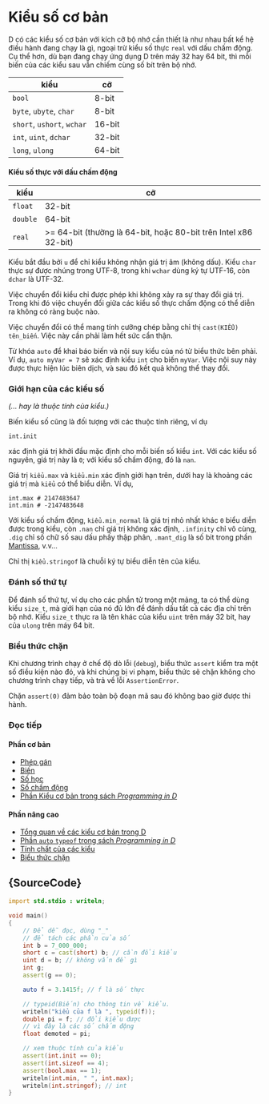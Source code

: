 # Kiểu số cơ bản

D có các kiểu số cơ bản với kích cỡ bộ nhớ cần thiết là như nhau bất kể
hệ điều hành đang chạy là gì, ngoại trừ kiểu số thực `real` với dấu chấm động.
Cụ thể hơn, dù bạn đang chạy ứng dụng D trên máy 32 hay 64 bit, thì
mỗi biến của các kiểu sau vẫn chiếm cùng số bít trên bộ nhớ.

| kiểu                          | cỡ
|-------------------------------|------------
|`bool`                         | 8-bit
|`byte`, `ubyte`, `char`        | 8-bit
|`short`, `ushort`, `wchar`     | 16-bit
|`int`, `uint`, `dchar`         | 32-bit
|`long`, `ulong`                | 64-bit

#### Kiểu số thực với dấu chấm động

| kiểu    | cỡ
|---------|--------------------------------------------------
|`float`  | 32-bit
|`double` | 64-bit
|`real`   | >= 64-bit (thường là 64-bit, hoặc 80-bit trên Intel x86 32-bit)

Kiểu bắt đầu bởi `u` để chỉ kiểu không nhận giá trị âm (không dấu).
Kiểu `char` thực sự được nhúng trong UTF-8, trong khi `wchar`
dùng ký tự UTF-16, còn `dchar` là UTF-32.

Việc chuyển đổi kiểu chỉ được phép khi không xảy ra sự thay đổi giá trị.
Trong khi đó việc chuyển đổi giữa các kiểu số thực chấm động có thể
diễn ra không có ràng buộc nào.

Việc chuyển đổi có thể  mang tính cưỡng chép bằng chỉ thị
`cast(KIỂU) tên_biến`. Việc này cần phải làm hết sức cẩn thận.

Từ khóa `auto` để khai báo biến và nội suy kiểu của nó từ biểu thức
bên phải. Ví dụ, `auto myVar = 7` sẽ xác định kiểu `int` cho biến `myVar`.
Việc nội suy này được thực hiện lúc biên dịch, và sau đó kết quả không thể
thay đổi.

### Giới hạn của các kiểu số

_(... hay là thuộc tính của kiểu.)_

Biến kiểu số cũng là đối tượng với các thuộc tính riêng, ví dụ

    int.init

xác định giá trị khởi đầu mặc định cho mỗi biến số kiểu `int`.
Với các kiểu số nguyên, giá trị này là `0`; với kiểu số chấm động, đó là `nan`.

Giá trị `kiểu.max` và `kiểu.min` xác định giới hạn trên, dưới hay là khoảng
các giá trị mà `kiểu` có thể biểu diễn. Ví dụ,

    int.max # 2147483647
    int.min # -2147483648

Với kiểu số chấm động, `kiểu.min_normal` là giá trị  nhỏ nhất khác `0`
biểu diễn được trong kiểu, còn `.nan` chỉ giá trị không xác định,
`.infinity` chỉ vô cùng, `.dig` chỉ số chữ số sau dấu phấy thập phân,
`.mant_dig` là số bit trong phần [Mantissa](https://www.doc.ic.ac.uk/~eedwards/compsys/float/), v.v...

Chỉ thị `kiểu.stringof` là chuỗi ký tự  biểu diễn tên của kiểu.

### Đánh số thứ tự

Để đánh số thứ tự, ví dụ cho các phần tử trong một mảng, ta có thể dùng
kiểu `size_t`, mà giới hạn của nó đủ lớn để đánh dấu tất cả các địa chỉ
trên bộ nhớ. Kiểu `size_t` thực ra là tên khác của kiểu `uint` trên máy
32 bit, hay của `ulong` trên máy 64 bit.

### Biểu thức chặn

Khi chương trình chạy ở chế độ dò lỗi (`debug`), biểu thức `assert` kiểm tra
một số điều kiện nào đó, và khi chúng bị vi phạm, biểu thức sẽ chặn không
cho chương trình chạy tiếp, và trả về lỗi `AssertionError`.

Chặn `assert(0)` đảm bảo toàn bộ đoạn mã sau đó không bao giờ được thi hành.

### Đọc tiếp

#### Phần cơ bản

- [Phép gán](http://ddili.org/ders/d.en/assignment.html)
- [Biến](http://ddili.org/ders/d.en/variables.html)
- [Số học](http://ddili.org/ders/d.en/arithmetic.html)
- [Số chấm động](http://ddili.org/ders/d.en/floating_point.html)
- [Phần Kiểu cơ bản trong sách _Programming in D_](http://ddili.org/ders/d.en/types.html)

#### Phần nâng cao

- [Tổng quan về các kiểu cơ bản trong D](https://dlang.org/spec/type.html)
- [Phần `auto` `typeof` trong sách _Programming in D_](http://ddili.org/ders/d.en/auto_and_typeof.html)
- [Tính chất của các kiểu](https://dlang.org/spec/property.html)
- [Biểu thức chặn](https://dlang.org/spec/expression.html#AssertExpression)

## {SourceCode}

```d
import std.stdio : writeln;

void main()
{
    // Để dễ đọc, dùng "_"
    // để tách các phần của số
    int b = 7_000_000;
    short c = cast(short) b; // cần đổi kiểu
    uint d = b; // không vấn đề gì
    int g;
    assert(g == 0);

    auto f = 3.1415f; // f là số thực

    // typeid(Biến) cho thông tin về kiểu.
    writeln("kiểu của f là ", typeid(f));
    double pi = f; // đổi kiểu được
    // vì đây là các số chấm động
    float demoted = pi;

    // xem thuộc tính của kiểu
    assert(int.init == 0);
    assert(int.sizeof == 4);
    assert(bool.max == 1);
    writeln(int.min, " ", int.max);
    writeln(int.stringof); // int
}
```
